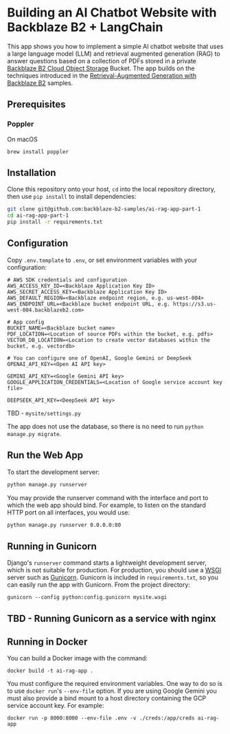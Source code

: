 # Building an AI Chatbot Website with Backblaze B2 + LangChain 

This app shows you how to implement a simple AI chatbot website that uses a large language model (LLM) and retrieval augmented generation (RAG) to answer questions based on a collection of PDFs stored in a private [Backblaze B2 Cloud Object Storage](https://www.backblaze.com/cloud-storage) Bucket. The app builds on the techniques introduced in the [Retrieval-Augmented Generation with Backblaze B2](https://github.com/backblaze-b2-samples/ai-rag-examples) samples. 

## Prerequisites

### Poppler

On macOS

```shell
brew install poppler
```

## Installation

Clone this repository onto your host, `cd` into the local repository directory, then use `pip install` to install dependencies:

```bash
git clone git@github.com:backblaze-b2-samples/ai-rag-app-part-1
cd ai-rag-app-part-1
pip install -r requirements.txt
```

## Configuration

Copy `.env.template` to `.env`, or set environment variables with your configuration:

```dotenv
# AWS SDK credentials and configuration
AWS_ACCESS_KEY_ID=<Backblaze Application Key ID>
AWS_SECRET_ACCESS_KEY=<Backblaze Application Key ID>
AWS_DEFAULT_REGION=<Backblaze endpoint region, e.g. us-west-004>
AWS_ENDPOINT_URL=<Backblaze bucket endpoint URL, e.g. https://s3.us-west-004.backblazeb2.com>

# App config
BUCKET_NAME=<Backblaze bucket name>
PDF_LOCATION=<Location of source PDFs within the bucket, e.g. pdfs>
VECTOR_DB_LOCATION=<Location to create vector databases within the bucket, e.g. vectordb>

# You can configure one of OpenAI, Google Gemini or DeepSeek
OPENAI_API_KEY=<Open AI API key>

GEMINI_API_KEY=<Google Gemini API key>
GOOGLE_APPLICATION_CREDENTIALS=<Location of Google service account key file>

DEEPSEEK_API_KEY=<DeepSeek API key>
```

TBD - `mysite/settings.py`

The app does not use the database, so there is no need to run `python manage.py migrate`. 

## Run the Web App

To start the development server:

```bash
python manage.py runserver
```

You may provide the runserver command with the interface and port to which the web app should bind. For example, to
listen on the standard HTTP port on all interfaces, you would use:

```bash
python manage.py runserver 0.0.0.0:80
```

## Running in Gunicorn

Django's `runserver` command starts a lightweight development server, which is not suitable for production. For 
production, you should use a [WSGI](https://wsgi.readthedocs.io/en/latest/) server such as [Gunicorn](https://gunicorn.org/).
Gunicorn is included in `requirements.txt`, so you can easily run the app with Gunicorn. From the project directory:

```shell
gunicorn --config python:config.gunicorn mysite.wsgi
```

## TBD - Running Gunicorn as a service with nginx

## Running in Docker

You can build a Docker image with the command:

```shell
docker build -t ai-rag-app .
```

You must configure the required environment variables. One way to do so is to use `docker run`'s `--env-file` option.
If you are using Google Gemini you must also provide a bind mount to a host directory containing the GCP service account
key. For example:

```shell
docker run -p 8000:8000 --env-file .env -v ./creds:/app/creds ai-rag-app
```
